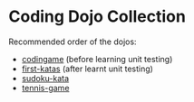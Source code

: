 # Coding Dojo Collection

Recommended order of the dojos:

 -  [codingame](codingame) (before learning unit testing)
 -  [first-katas](first-katas) (after learnt unit testing)
 -  [sudoku-kata](sudoku-kata)
 -  [tennis-game](tennis-game)
